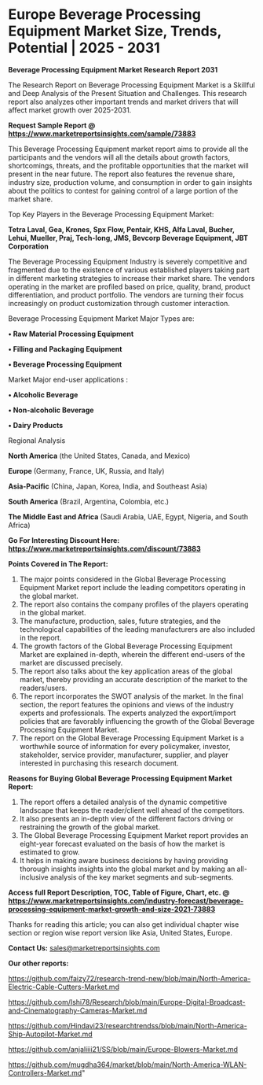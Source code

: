 # Europe Beverage Processing Equipment Market Size, Trends, Potential | 2025 - 2031

<strong>Beverage Processing Equipment Market Research Report 2031</strong>

The Research Report on Beverage Processing Equipment Market is a Skillful and Deep Analysis of the Present Situation and Challenges. This research report also analyzes other important trends and market drivers that will affect market growth over 2025-2031.

<strong>Request Sample Report @ <a href=https://www.marketreportsinsights.com/sample/73883>https://www.marketreportsinsights.com/sample/73883</a></strong>

This Beverage Processing Equipment market report aims to provide all the participants and the vendors will all the details about growth factors, shortcomings, threats, and the profitable opportunities that the market will present in the near future. The report also features the revenue share, industry size, production volume, and consumption in order to gain insights about the politics to contest for gaining control of a large portion of the market share.

Top Key Players in the Beverage Processing Equipment Market:

<strong>Tetra Laval, Gea, Krones, Spx Flow, Pentair, KHS, Alfa Laval, Bucher, Lehui, Mueller, Praj, Tech-long, JMS, Bevcorp Beverage Equipment, JBT Corporation</strong>

The Beverage Processing Equipment Industry is severely competitive and fragmented due to the existence of various established players taking part in different marketing strategies to increase their market share. The vendors operating in the market are profiled based on price, quality, brand, product differentiation, and product portfolio. The vendors are turning their focus increasingly on product customization through customer interaction.

Beverage Processing Equipment Market Major Types are:

<strong>• Raw Material Processing Equipment

• Filling and Packaging Equipment

• Beverage Processing Equipment</strong>

Market Major end-user applications :

<strong>• Alcoholic Beverage

• Non-alcoholic Beverage

• Dairy Products</strong>

Regional Analysis

</u><strong><b>North America</b></strong> (the United States, Canada, and Mexico)

<strong><b>Europe </b></strong>(Germany, France, UK, Russia, and Italy)

<strong><b>Asia-Pacific</b></strong> (China, Japan, Korea, India, and Southeast Asia)

<strong><b>South America</b></strong> (Brazil, Argentina, Colombia, etc.)

<strong><b>The Middle East and Africa</b></strong> (Saudi Arabia, UAE, Egypt, Nigeria, and South Africa)

<strong>Go For Interesting Discount Here: <a href=https://www.marketreportsinsights.com/discount/73883>https://www.marketreportsinsights.com/discount/73883</a></strong>

<strong>Points Covered in The Report:</strong>
<ol>
  <li>The major points considered in the Global Beverage Processing Equipment Market report include the leading competitors operating in the global market.</li>
  <li>The report also contains the company profiles of the players operating in the global market.</li>
  <li>The manufacture, production, sales, future strategies, and the technological capabilities of the leading manufacturers are also included in the report.</li>
  <li>The growth factors of the Global Beverage Processing Equipment Market are explained in-depth, wherein the different end-users of the market are discussed precisely.</li>
  <li>The report also talks about the key application areas of the global market, thereby providing an accurate description of the market to the readers/users.</li>
  <li>The report incorporates the SWOT analysis of the market. In the final section, the report features the opinions and views of the industry experts and professionals. The experts analyzed the export/import policies that are favorably influencing the growth of the Global Beverage Processing Equipment Market.</li>
  <li>The report on the Global Beverage Processing Equipment Market is a worthwhile source of information for every policymaker, investor, stakeholder, service provider, manufacturer, supplier, and player interested in purchasing this research document.</li>
</ol>
<strong>Reasons for Buying Global Beverage Processing Equipment Market Report:</strong>

<ol>
  <li>The report offers a detailed analysis of the dynamic competitive landscape that keeps the reader/client well ahead of the competitors.</li>
  <li>It also presents an in-depth view of the different factors driving or restraining the growth of the global market.</li>
  <li>The Global Beverage Processing Equipment Market report provides an eight-year forecast evaluated on the basis of how the market is estimated to grow.</li>
  <li>It helps in making aware business decisions by having providing thorough insights insights into the global market and by making an all-inclusive analysis of the key market segments and sub-segments.</li>
</ol>
<strong>Access full Report Description, TOC, Table of Figure, Chart, etc. @ <a href=https://www.marketreportsinsights.com/industry-forecast/beverage-processing-equipment-market-growth-and-size-2021-73883>https://www.marketreportsinsights.com/industry-forecast/beverage-processing-equipment-market-growth-and-size-2021-73883</a></strong>


Thanks for reading this article; you can also get individual chapter wise section or region wise report version like Asia, United States, Europe.

<strong>Contact Us:</strong>
sales@marketreportsinsights.com

<strong>Our other reports:</strong>

<a href=https://github.com/faizy72/research-trend-new/blob/main/North-America-Electric-Cable-Cutters-Market.md>https://github.com/faizy72/research-trend-new/blob/main/North-America-Electric-Cable-Cutters-Market.md</a>

<a href=https://github.com/Ishi78/Research/blob/main/Europe-Digital-Broadcast-and-Cinematography-Cameras-Market.md>https://github.com/Ishi78/Research/blob/main/Europe-Digital-Broadcast-and-Cinematography-Cameras-Market.md</a>

<a href=https://github.com/Hindavi23/researchtrendss/blob/main/North-America-Ship-Autopilot-Market.md>https://github.com/Hindavi23/researchtrendss/blob/main/North-America-Ship-Autopilot-Market.md</a>

<a href=https://github.com/anjaliiii21/SS/blob/main/Europe-Blowers-Market.md>https://github.com/anjaliiii21/SS/blob/main/Europe-Blowers-Market.md</a>

<a href=https://github.com/mugdha364/market/blob/main/North-America-WLAN-Controllers-Market.md>https://github.com/mugdha364/market/blob/main/North-America-WLAN-Controllers-Market.md</a>"

